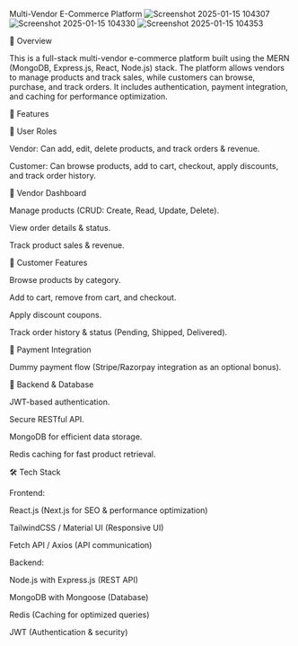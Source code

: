 Multi-Vendor E-Commerce Platform
![Screenshot 2025-01-15 104307](https://github.com/user-attachments/assets/d5b88a7c-eab8-4c26-99cf-0e95acb47f6e)
![Screenshot 2025-01-15 104330](https://github.com/user-attachments/assets/cecb757f-29a8-4faf-bf68-efae26f46420)
![Screenshot 2025-01-15 104353](https://github.com/user-attachments/assets/2e393b9c-125d-4242-bf08-e0150fb3fc94)

🚀 Overview

This is a full-stack multi-vendor e-commerce platform built using the MERN (MongoDB, Express.js, React, Node.js) stack. The platform allows vendors to manage products and track sales, while customers can browse, purchase, and track orders. It includes authentication, payment integration, and caching for performance optimization.

🎯 Features

🔹 User Roles

Vendor: Can add, edit, delete products, and track orders & revenue.

Customer: Can browse products, add to cart, checkout, apply discounts, and track order history.

🔹 Vendor Dashboard

Manage products (CRUD: Create, Read, Update, Delete).

View order details & status.

Track product sales & revenue.

🔹 Customer Features

Browse products by category.

Add to cart, remove from cart, and checkout.

Apply discount coupons.

Track order history & status (Pending, Shipped, Delivered).

🔹 Payment Integration

Dummy payment flow (Stripe/Razorpay integration as an optional bonus).

🔹 Backend & Database

JWT-based authentication.

Secure RESTful API.

MongoDB for efficient data storage.

Redis caching for fast product retrieval.


🛠️ Tech Stack

Frontend:

React.js (Next.js for SEO & performance optimization)

TailwindCSS / Material UI (Responsive UI)

Fetch API / Axios (API communication)

Backend:

Node.js with Express.js (REST API)

MongoDB with Mongoose (Database)

Redis (Caching for optimized queries)

JWT (Authentication & security)
